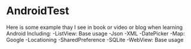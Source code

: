 # AndroidTest
Here is some example thay I see in book or video or blog when learning Android
Including:
  -ListView: Base usage
  -Json
  -XML
  -DatePicker
  -Map: Google
  -Locationing
  -SharedPreference
  -SQLite
  -WebView: Base usage
